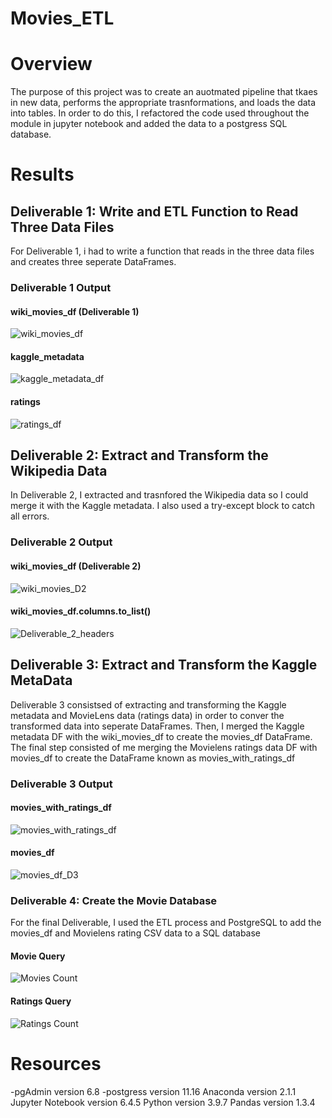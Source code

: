 # Movies_ETL

# Overview
The purpose of this project was to create an auotmated pipeline that tkaes in new data, performs the appropriate trasnformations, and loads the data into tables. In order to do this, I refactored the code used throughout the module in jupyter notebook and added the data to a postgress SQL database.

# Results
## Deliverable 1: Write and ETL Function to Read Three Data Files
For Deliverable 1, i had to write a function that reads in the three data files and creates three seperate DataFrames.

### Deliverable 1 Output
#### wiki_movies_df (Deliverable 1)
![wiki_movies_df](./Resources/wiki_movies_df.png)

#### kaggle_metadata
![kaggle_metadata_df](./Resources/kaggle_metadata_df.png)

#### ratings
![ratings_df](./Resources/ratings_df.png)

## Deliverable 2: Extract and Transform the Wikipedia Data
In Deliverable 2, I extracted and trasnfored the Wikipedia data so I could merge it with the Kaggle metadata. I also used a try-except block to catch all errors.

### Deliverable 2 Output
#### wiki_movies_df (Deliverable 2)
![wiki_movies_D2](./Resources/wiki_movies_D2.png)

#### wiki_movies_df.columns.to_list()
![Deliverable_2_headers](./Resources/Deliverable_2_headers.png)

## Deliverable 3: Extract and Transform the Kaggle MetaData
Deliverable 3 consistsed of extracting and transforming the Kaggle metadata and MovieLens data (ratings data) in order to conver the transformed data into seperate DataFrames. Then, I merged the Kaggle metadata DF with the wiki_movies_df to create the movies_df DataFrame. The final step consisted of me merging the Movielens ratings data DF with movies_df to create the DataFrame known as movies_with_ratings_df

### Deliverable 3 Output
#### movies_with_ratings_df
![movies_with_ratings_df](./Resources/movies_with_ratings_df.png)

#### movies_df
![movies_df_D3](./Resources/movies_df_D3.png)

### Deliverable 4: Create the Movie Database
For the final Deliverable, I used the ETL process and PostgreSQL to add the movies_df and Movielens rating CSV data to a SQL database

#### Movie Query
![Movies Count](./Resources/movies_count.png)


#### Ratings Query
![Ratings Count](./Resources/ratings_count.png)

# Resources
-pgAdmin version 6.8
-postgress version 11.16
Anaconda version 2.1.1
Jupyter Notebook version 6.4.5
Python version 3.9.7
Pandas version 1.3.4

